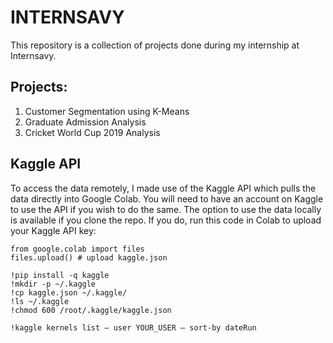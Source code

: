 # INTERNSAVY
This repository is a collection of projects done during my internship at Internsavy.

## Projects:
1. Customer Segmentation using K-Means
2. Graduate Admission Analysis
3. Cricket World Cup 2019 Analysis

## Kaggle API 
To access the data remotely, I made use of the Kaggle API which pulls the data directly into Google Colab. You will need to have an account on Kaggle to use the API if you wish to do the same. The option to use the data locally is available if you clone the repo.
If you do, run this code in Colab to upload your Kaggle API key:

```
from google.colab import files
files.upload() # upload kaggle.json

!pip install -q kaggle
!mkdir -p ~/.kaggle
!cp kaggle.json ~/.kaggle/
!ls ~/.kaggle
!chmod 600 /root/.kaggle/kaggle.json

!kaggle kernels list — user YOUR_USER — sort-by dateRun
```
